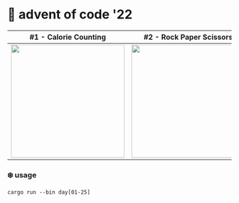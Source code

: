 # 🎄 advent of code '22


| #1 - Calorie Counting | #2 - Rock Paper Scissors | #3 - Rucksack Reorganization |
| --------------------- | ------------------------ | ---------------------------- |
| [<img src="https://i.imgur.com/zZpE5lI.png" width="255" />](https://github.com/aquelemiguel/advent-of-code-22/blob/main/src/bin/day01.rs) | [<img src="https://i.imgur.com/wkVNuIE.png" width="255" />](https://github.com/aquelemiguel/advent-of-code-22/blob/main/src/bin/day02.rs) | [<img src="https://i.imgur.com/bQiOqG4.png" width="255" />](https://github.com/aquelemiguel/advent-of-code-22/blob/main/src/bin/day03.rs)

### ❄️ usage

```
cargo run --bin day[01-25]
```
